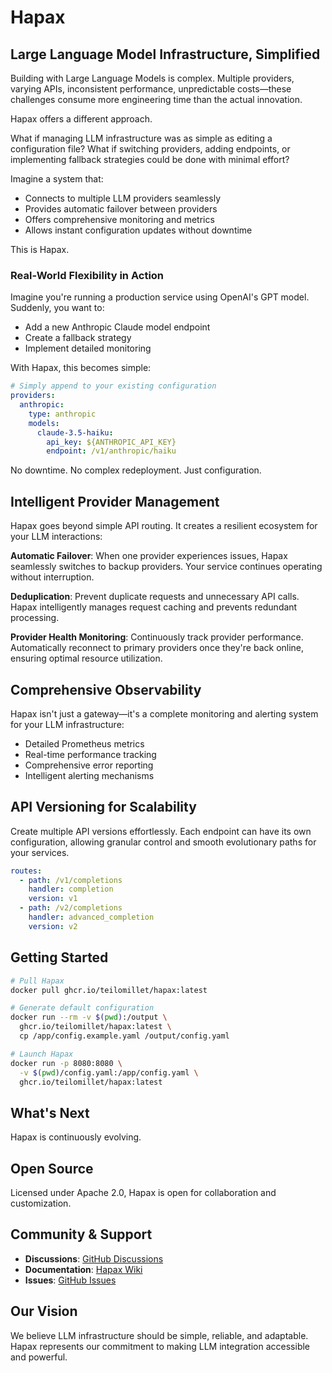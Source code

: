 # Hapax

## Large Language Model Infrastructure, Simplified

Building with Large Language Models is complex. Multiple providers, varying APIs, inconsistent performance, unpredictable costs—these challenges consume more engineering time than the actual innovation.

Hapax offers a different approach. 

What if managing LLM infrastructure was as simple as editing a configuration file? What if switching providers, adding endpoints, or implementing fallback strategies could be done with minimal effort?

Imagine a system that:
- Connects to multiple LLM providers seamlessly
- Provides automatic failover between providers
- Offers comprehensive monitoring and metrics
- Allows instant configuration updates without downtime

This is Hapax.

### Real-World Flexibility in Action

Imagine you're running a production service using OpenAI's GPT model. Suddenly, you want to:
- Add a new Anthropic Claude model endpoint
- Create a fallback strategy
- Implement detailed monitoring

With Hapax, this becomes simple:

```yaml
# Simply append to your existing configuration
providers:
  anthropic:
    type: anthropic
    models:
      claude-3.5-haiku:
        api_key: ${ANTHROPIC_API_KEY}
        endpoint: /v1/anthropic/haiku
```

No downtime. No complex redeployment. Just configuration.

## Intelligent Provider Management

Hapax goes beyond simple API routing. It creates a resilient ecosystem for your LLM interactions:

**Automatic Failover**: When one provider experiences issues, Hapax seamlessly switches to backup providers. Your service continues operating without interruption.

**Deduplication**: Prevent duplicate requests and unnecessary API calls. Hapax intelligently manages request caching and prevents redundant processing.

**Provider Health Monitoring**: Continuously track provider performance. Automatically reconnect to primary providers once they're back online, ensuring optimal resource utilization.

## Comprehensive Observability

Hapax isn't just a gateway—it's a complete monitoring and alerting system for your LLM infrastructure:
- Detailed Prometheus metrics
- Real-time performance tracking
- Comprehensive error reporting
- Intelligent alerting mechanisms

## API Versioning for Scalability

Create multiple API versions effortlessly. Each endpoint can have its own configuration, allowing granular control and smooth evolutionary paths for your services.

```yaml
routes:
  - path: /v1/completions
    handler: completion
    version: v1
  - path: /v2/completions
    handler: advanced_completion
    version: v2
```

## Getting Started

```bash
# Pull Hapax
docker pull ghcr.io/teilomillet/hapax:latest

# Generate default configuration
docker run --rm -v $(pwd):/output \
  ghcr.io/teilomillet/hapax:latest \
  cp /app/config.example.yaml /output/config.yaml

# Launch Hapax
docker run -p 8080:8080 \
  -v $(pwd)/config.yaml:/app/config.yaml \
  ghcr.io/teilomillet/hapax:latest
```

## What's Next

Hapax is continuously evolving. 

## Open Source

Licensed under Apache 2.0, Hapax is open for collaboration and customization.

## Community & Support

- **Discussions**: [GitHub Discussions](https://github.com/teilomillet/hapax/discussions)
- **Documentation**: [Hapax Wiki](https://github.com/teilomillet/hapax/wiki)
- **Issues**: [GitHub Issues](https://github.com/teilomillet/hapax/issues)

## Our Vision

We believe LLM infrastructure should be simple, reliable, and adaptable. Hapax represents our commitment to making LLM integration accessible and powerful.